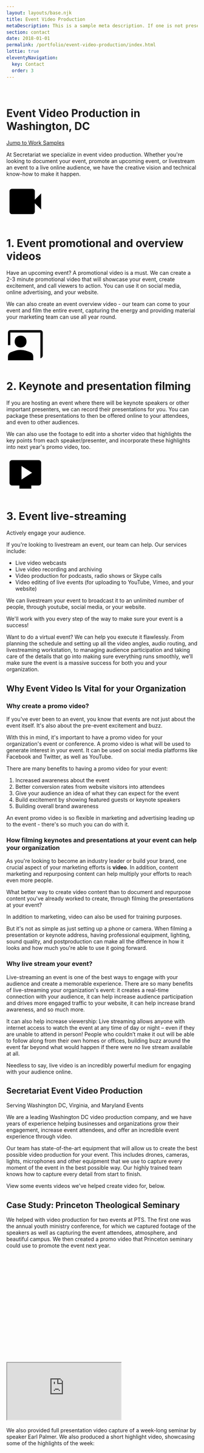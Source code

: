 ```yaml
---
layout: layouts/base.njk
title: Event Video Production
metaDescription: This is a sample meta description. If one is not present in your page/post's front matter, the default metadata.desciption will be used instead.
section: contact
date: 2018-01-01
permalink: /portfolio/event-video-production/index.html
lottie: true
eleventyNavigation:
  key: Contact
  order: 3
---
```




<div>
    <div class="section wf-section">
      <div class="w-container">
        <div class="blogpostheaderimagewrap"><img src="/static/images/linkedin-sales-solutions-S7qx--tDxAA-unsplash.jpg" loading="lazy" srcset="/static/images/linkedin-sales-solutions-S7qx--tDxAA-unsplash-p-500.jpeg 500w, /static/images/linkedin-sales-solutions-S7qx--tDxAA-unsplash-p-800.jpeg 800w, /static/images/linkedin-sales-solutions-S7qx--tDxAA-unsplash-p-1080.jpeg 1080w, /static/images/linkedin-sales-solutions-S7qx--tDxAA-unsplash-p-1600.jpeg 1600w, /static/images/linkedin-sales-solutions-S7qx--tDxAA-unsplash.jpg 1920w" sizes="(max-width: 767px) 100vw, (max-width: 991px) 728px, 940px" alt="" class="blogpostheaderimage"></div>
        <h1 class="heading">Event Video Production in Washington, DC</h1>
        <a href="#event-work-samples" class="btn mb40 w-button">Jump to Work Samples</a>
        <div class="content">
          <div class="w-richtext">
            <p>At Secretariat we specialize in event video production. Whether you're looking to document your event, promote an upcoming event, or livestream an event to a live online audience, we have the creative vision and technical know-how to make it happen.</p>
          </div>
          <svg class="material-icon sectionmaterialicon" xmlns="http://www.w3.org/2000/svg" width="100" height="100" viewBox="0 0 48 48"><path d="M7 40q-1.2 0-2.1-.9Q4 38.2 4 37V11q0-1.2.9-2.1Q5.8 8 7 8h26q1.2 0 2.1.9.9.9.9 2.1v10.75l8-8v20.5l-8-8V37q0 1.2-.9 2.1-.9.9-2.1.9Z"/></svg>
          <h1>1. Event promotional and overview videos</h1>
          <div class="mb40 w-richtext">
            <p>Have an upcoming event? A promotional video is a must. We can create a 2-3 minute promotional video that will showcase your event, create excitement, and call viewers to action. You can use it on social media, online advertising, and your website.</p>
            <p>We can also create an event overview video - our team can come to your event and film the entire event, capturing the energy and providing material your marketing team can use all year round.</p>
          </div>
          <div class="contentsectiondivider"></div>
          <svg class="material-icon sectionmaterialicon" xmlns="http://www.w3.org/2000/svg" width="100" height="100" viewBox="0 0 48 48"><path d="M43 41.45V9H5v16H2V9q0-1.25.875-2.125T5 6h38q1.25 0 2.125.875T46 9v29q0 1.3-.85 2.275-.85.975-2.15 1.175Zm-25-13.5q-3.3 0-5.4-2.1-2.1-2.1-2.1-5.4 0-3.3 2.1-5.4 2.1-2.1 5.4-2.1 3.3 0 5.4 2.1 2.1 2.1 2.1 5.4 0 3.3-2.1 5.4-2.1 2.1-5.4 2.1ZM2 44v-4.7q0-1.9.95-3.25T5.4 34q3.35-1.5 6.425-2.25Q14.9 31 18 31q3.1 0 6.15.775 3.05.775 6.4 2.225 1.55.7 2.5 2.05.95 1.35.95 3.25V44Z"/></svg>
          <h1>2. Keynote and presentation filming</h1>
          <div class="mb40 w-richtext">
            <p>If you are hosting an event where there will be keynote speakers or other important presenters, we can record their presentations for you. You can package these presentations to then be offered online to your attendees, and even to other audiences. </p>
            <p>We can also use the footage to edit into a shorter video that highlights the key points from each speaker/presenter, and incorporate these highlights into next year's promo video, too.</p>
          </div>
          <div class="contentsectiondivider"></div>
          <svg class="material-icon sectionmaterialicon" xmlns="http://www.w3.org/2000/svg" width="100" height="100" viewBox="0 0 48 48"><path d="M19.15 30.5 32.5 22l-13.35-8.5ZM16.5 42v-4H7q-1.2 0-2.1-.9Q4 36.2 4 35V9q0-1.2.9-2.1Q5.8 6 7 6h34q1.2 0 2.1.9.9.9.9 2.1v26q0 1.2-.9 2.1-.9.9-2.1.9h-9.5v4Z"/></svg>
          <h1>3. Event live-streaming</h1>
          <div class="smallcaps fs16 mb20">Actively engage your audience.</div>
          <div class="content w-richtext">
            <p>If you're looking to livestream an event, our team can help. Our services include:</p>
            <ul role="list">
              <li>Live video webcasts</li>
              <li>Live video recording and archiving</li>
              <li>Video production for podcasts, radio shows or Skype calls</li>
              <li>Video editing of live events (for uploading to YouTube, Vimeo, and your website)</li>
            </ul>
            <p>We can livestream your event to broadcast it to an unlimited number of people, through youtube, social media, or your website. &nbsp;</p>
            <p>We'll work with you every step of the way to make sure your event is a success!</p>
            <p>Want to do a virtual event? We can help you execute it flawlessly. From planning the schedule and setting up all the video angles, audio routing, and livestreaming workstation, to managing audience participation and taking care of the details that go into making sure everything runs smoothly, we’ll make sure the event is a massive success for both you and your organization.</p>
          </div>
        </div>
      </div>
    </div>
    <div class="section light wf-section">
      <div class="w-container">
        <div class="introlottie left35">
            <lottie-player src="/static/images/lottie/lf30.json" background="transparent"  speed="1"  style="" loop autoplay></lottie-player>
        </div>
        <h2 class="heading h2">Why Event Video Is Vital for your Organization</h2>
        <div class="content w-richtext">
          <h3>Why create a promo video?</h3>
          <p>If you've ever been to an event, you know that events are not just about the event itself. It's also about the pre-event excitement and buzz.</p>
          <p>With this in mind, it's important to have a promo video for your organization's event or conference. A promo video is what will be used to generate interest in your event. It can be used on social media platforms like Facebook and Twitter, as well as YouTube.</p>
          <p>There are many benefits to having a promo video for your event:</p>
          <ol start="" role="list">
            <li>Increased awareness about the event</li>
            <li>Better conversion rates from website visitors into attendees</li>
            <li>Give your audience an idea of what they can expect for the event</li>
            <li>Build excitement by showing featured guests or keynote speakers</li>
            <li>Building overall brand awareness</li>
          </ol>
          <p>An event promo video is so flexible in marketing and advertising leading up to the event - there's so much you can do with it.</p>
          <h3>How filming keynotes and presentations at your event can help your organization</h3>
          <p>As you're looking to become an industry leader or build your brand, one crucial aspect of your marketing efforts is <strong>video</strong>. In addition, content marketing and repurposing content can help multiply your efforts to reach even more people.</p>
          <p>What better way to create video content than to document and repurpose content you've already worked to create, through filming the presentations at your event?</p>
          <p>In addition to marketing, video can also be used for training purposes.</p>
          <p>But it's not as simple as just setting up a phone or camera. When filming a presentation or keynote address, having professional equipment, lighting, sound quality, and postproduction can make all the difference in how it looks and how much you're able to use it going forward.</p>
          <h3>Why live stream your event?</h3>
          <p>Live-streaming an event is one of the best ways to engage with your audience and create a memorable experience. There are so many benefits of live-streaming your organization's event: it creates a real-time connection with your audience, it can help increase audience participation and drives more engaged traffic to your website, it can help increase brand awareness, and so much more.</p>
          <p>It can also help increase viewership: Live streaming allows anyone with internet access to watch the event at any time of day or night – even if they are unable to attend in person! People who couldn’t make it out will be able to follow along from their own homes or offices, building buzz around the event far beyond what would happen if there were no live stream available at all.</p>
          <p>Needless to say, live video is an incredibly powerful medium for engaging with your audience online.</p>
        </div>
      </div>
    </div>
    <div class="section wf-section">
      <div class="w-container">
        <h2 class="heading h2 mb0">Secretariat Event Video Production</h2>
        <div class="smallcaps mb20">Serving Washington DC, Virginia, and Maryland Events</div>
        <div class="content w-richtext">
          <p>We are a leading Washington DC&nbsp;video production company, and we have years of experience helping businesses and organizations grow their engagement, increase event attendees, and offer an incredible event experience through video.</p>
          <p>Our team has state-of-the-art equipment that will allow us to create the best possible video production for your event. This includes drones, cameras, lights, microphones and other equipment that we use to capture every moment of the event in the best possible way. Our highly trained team knows how to capture every detail from start to finish.</p>
          <p>View some events videos we've helped create video for, below.</p>
        </div>
      </div>
    </div>
    <div id="event-work-samples" class="section light wf-section">
      <div class="container _976 w-container">
        <h2 class="heading h2">Case Study: Princeton Theological Seminary</h2>
        <div class="content mb20 w-richtext">
          <p>We helped with video production for two events at PTS. The first one was the annual youth ministry conference, for which we captured footage of the speakers as well as capturing the event attendees, atmosphere, and beautiful campus. We then created a promo video that Princeton seminary could use to promote the event next year.</p>
        </div>
        <div style="padding-top:56.27659574468085%" class="mb40 w-video w-embed"><iframe class="embedly-embed" src="https://cdn.embedly.com/widgets/media.html?src=https%3A%2F%2Fplayer.vimeo.com%2Fvideo%2F714084665%3Fh%3D23715fd8f0%26app_id%3D122963&amp;dntp=1&amp;display_name=Vimeo&amp;url=https%3A%2F%2Fvimeo.com%2F714084665&amp;image=https%3A%2F%2Fi.vimeocdn.com%2Fvideo%2F1439350484-3c4e8e3d6d0cd154ddf5810c1f37440417fab859b9aa07417c29373f4085234b-d_1280&amp;key=96f1f04c5f4143bcb0f2e68c87d65feb&amp;type=text%2Fhtml&amp;schema=vimeo" scrolling="no" allowfullscreen="" title="Princeton Seminary Youth Ministry Event Promo Video"></iframe></div>
        <div class="content mb20 w-richtext">
          <p>We also provided full presentation video capture of a week-long seminar by speaker Earl Palmer. We also produced a short highlight video, showcasing some of the highlights of the week:</p>
        </div>
        <div style="padding-top:56.27659574468085%" class="mb40 w-video w-embed"><iframe class="embedly-embed" src="https://cdn.embedly.com/widgets/media.html?src=https%3A%2F%2Fplayer.vimeo.com%2Fvideo%2F713709227%3Fh%3D2cedc8fb1c%26app_id%3D122963&amp;dntp=1&amp;display_name=Vimeo&amp;url=https%3A%2F%2Fvimeo.com%2F713709227&amp;image=https%3A%2F%2Fi.vimeocdn.com%2Fvideo%2F1438697652-2658738d4d7dd5688b04ccfb539db893a3d5422aa0c23eaa0a2b510c29f4be2d-d_1280&amp;key=96f1f04c5f4143bcb0f2e68c87d65feb&amp;type=text%2Fhtml&amp;schema=vimeo" scrolling="no" allowfullscreen="" title="Welcome from Earl Palmer"></iframe></div>
      </div>
    </div>
    <div class="section wf-section">
      <div class="w-container">
        <h2 class="heading h2">Case Study: Kindred Youth Ministry Conference</h2>
        <div class="content mb20 w-richtext">
          <p>We provided full video production support at Kindred's annual youth ministry conference.</p>
          <p>We filmed the opening ceremony, keynotes, breakout sessions and panels, with multiple camera angles and crystal-clear audio. </p>
          <p>We provided the client with full presentation videos, edited together to flow nicely with multiple camera angles throughout each presentation. </p>
          <p>We also edited each video down to about shorter lengths, so that they could be posted quickly on social media sites such as Facebook and Instagram as well as LinkedIn.</p>
          <p>Our graphics team also created intro/outro motion graphics featuring their logo and color scheme, further helping build brand awareness.</p>
        </div>
        <div style="padding-top:56.27659574468085%" class="mb40 w-video w-embed"><iframe class="embedly-embed" src="https://cdn.embedly.com/widgets/media.html?src=https%3A%2F%2Fplayer.vimeo.com%2Fvideo%2F713708635%3Fh%3Df8c3fb8197%26app_id%3D122963&amp;dntp=1&amp;display_name=Vimeo&amp;url=https%3A%2F%2Fvimeo.com%2F713708635&amp;image=https%3A%2F%2Fi.vimeocdn.com%2Fvideo%2F1438695994-54494f8d784987497bd2d114833ca81a15ed51462623c159db3df097aa04770e-d_1280&amp;key=96f1f04c5f4143bcb0f2e68c87d65feb&amp;type=text%2Fhtml&amp;schema=vimeo" scrolling="no" allowfullscreen="" title="KYM Event Clip 1"></iframe></div>
      </div>
    </div>
    <div class="section light wf-section">
      <div class="w-container">
      <div class="introlottie w500 left100">
        <lottie-player src="/static/images/lottie/84777.json" background="transparent"  speed="1" loop autoplay></lottie-player>
      </div>
        <h2 class="heading h2">How to find and select the right video production company for your upcoming event</h2>
        <div class="content w-richtext">
          <p>Okay,&nbsp;so your organization is preparing for an event or conference, and you want to incorporate video. Whether it's a promo video, live stream, or anything in between, it's important to hire the right video production company. What do you look for when thinking about who to hire?&nbsp;Here are a few factors to consider.</p>
          <h3>Experience with live events</h3>
          <p>At Secretariat, live event video production is our specialty (we do commercial wedding cinematography as well). We know what it takes to make every aspect of event video go smoothly without a hitch. Most importantly, we know what to think through, discuss, and prepare for ahead of time, so you know exactly what to expect during the event and for the final product.</p>
          <h3>Marketing Know-How</h3>
          <p>The content from presentations at your event can be used for so much in your content strategy —&nbsp;whether that's blog posts, youtube videos, or social media marketing.</p>
          <p>We have the experience and understanding to work with you to help craft the perfect content strategy, tailoring the videos we produce to fit your needs perfectly.</p>
          <h3>Production Quality</h3>
          <p>At Secretariat, our state-of-the-art equipment and thoroughly-trained staff will help achieve the highest level of production quality. We are experienced with providing multiple camera angles of each speaker, even during simultaneous breakout sessions. </p>
          <h3>Communication</h3>
          <p>When choosing a video production company, it is important to select one that can communicate clearly and effectively. </p>
          <p>First, we meet together to make sure we clearly understand your goals and objectives for the project. Once we are on the same page, only then do we move forward with preproduction and planning the project.</p>
          <p>We make sure you are involved and kept up to speed in every stage of preproduction, shooting, and postproduction workflow. </p>
          <p>‍</p>
        </div>
      </div>
    </div>
    <div class="section wf-section">
      <div class="w-container">
        <div class="content w-richtext">
          <p>Ready to integrate video production into your next event?</p>
        </div>
        <h2 class="heading h2">What the process looks like</h2>
        <div class="content w-richtext">
          <p>Event video production is a complex and involved process. There are many moving parts, and the process must be carefully managed to ensure that all the elements come together seamlessly. Despite all the work planning — the end result is always worth it!</p>
          <p>Here's what our event video production process looks like:</p>
          <h3>1. Planning</h3>
          <p>This involves understanding your video needs and vision for the event. We'll meet together, one or more times, to help us get on the same page regarding what the final product will look like.</p>
          <h3>2. Pre-Event Coverage</h3>
          <p>Before the event, we'll determine the best equipment setup (including camera and lighting) and placement for each camera and microphone. We'll also scout locations to determine shooting angles and find ways to make your space look its best on camera.</p>
          <h3>3. On-Site Production</h3>
          <p>This can involve a wide range of moving parts, including:</p>
          <ul role="list">
            <li>Filming keynotes and breakout presentations</li>
            <li>Interviews with speakers or vendors </li>
            <li>B-roll footage of the venue, surrounding area, attendees enjoying themselves, and overall atmosphere</li>
            <li>Audio capture (interviews, ambient sounds)</li>
            <li>Live streaming</li>
            <li>Filming a direct message from a speaker or a representative from your organization (for example, a welcome message, or an intro for those watching online)</li>
          </ul>
          <h3>4. Post-Event Editing</h3>
          <p>Once we're back in our studio, we'll edit all footage in the ways we discussed in stage 1. You'll be involved in every stage of the editing process to make sure the product matches your vision. The final product is delivered via digital download or flash drive, depending on size and intended end use.</p>
        </div>
      </div>
    </div>
    <div class="section light wf-section">
      <div class="w-container">
        <h2 class="heading h2">Event Video&nbsp;Production FAQs</h2>
        <div class="content w-richtext">
          <h3>What's the difference between live streaming and on-site recording?</h3>
          <p>If your organization's event will be live and in-person, but you want a way for people to attend online as well, live-streaming production will be needed. However, if the event is in-person only or already being streamed online, but you want a way to capture each presentation in archival quality for purposes such as content marketing, social media, and viewing later on, on-site recording will be needed.</p>
          <p>We can also record footage on-site for something like a video message during the event or a promo video for next year's event.</p>
          <h3>How many people will be filming?</h3>
          <p>Depending on the scope of the event, we may have just 1-3 crew members, or we could have several more crew members if multiple sessions need to be filmed simultaneously.</p>
          <h3>What information does the video production team need?</h3>
          <p>We will meet together during the planning phase and go through a step-by-step checklist of everything we need from you to prepare for your event. Some of these things include information about the venue, day-of schedule, activities, and more.</p>
          <h3>How long will the editing process take?</h3>
          <p>This also depends on the scope of the project, how many sessions are taking place, and what the final product will look like. We'll give you an estimate before beginning the project.</p>
          <h3>How much does it cost?</h3>
          <p>Project pricing will depend on several factors including the size of your event, how many and what type of videos are needed, how many crew members and what kind of equipment will be needed, and the overall scope of the project. Contact us today and we can give you an estimate after learning more about your event and specific needs.</p>
          <h3>Do you offer free consultations?</h3>
          <p>Of course! Reach out to us today and let's talk.</p>
        </div>
      </div>
    </div>
    {% include "components/cta2.njk" %}
  </div>